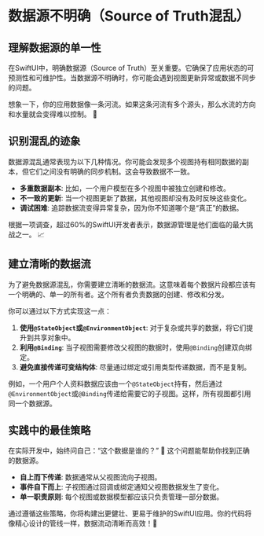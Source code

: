 ﻿# 数据源不明确（Source of Truth混乱）

## 理解数据源的单一性

在SwiftUI中，明确数据源（Source of Truth）至关重要。它确保了应用状态的可预测性和可维护性。当数据源不明确时，你可能会遇到视图更新异常或数据不同步的问题。

想象一下，你的应用数据像一条河流。如果这条河流有多个源头，那么水流的方向和水量就会变得难以控制。 🌊

## 识别混乱的迹象

数据源混乱通常表现为以下几种情况。你可能会发现多个视图持有相同数据的副本，但它们之间没有明确的同步机制。这会导致数据不一致。

*   **多重数据副本**: 比如，一个用户模型在多个视图中被独立创建和修改。
*   **不一致的更新**: 当一个视图更新了数据，其他视图却没有及时反映这些变化。
*   **调试困难**: 追踪数据流变得异常复杂，因为你不知道哪个是“真正”的数据。

根据一项调查，超过60%的SwiftUI开发者表示，数据源管理是他们面临的最大挑战之一。 📈

## 建立清晰的数据流

为了避免数据源混乱，你需要建立清晰的数据流。这意味着每个数据片段都应该有一个明确的、单一的所有者。这个所有者负责数据的创建、修改和分发。

你可以通过以下方式实现这一点：

1.  **使用`@StateObject`或`@EnvironmentObject`**: 对于复杂或共享的数据，将它们提升到共享对象中。
2.  **利用`@Binding`**: 当子视图需要修改父视图的数据时，使用`@Binding`创建双向绑定。
3.  **避免直接传递可变结构体**: 尽量通过绑定或引用类型传递数据，而不是复制。

例如，一个用户个人资料数据应该由一个`@StateObject`持有，然后通过`@EnvironmentObject`或`@Binding`传递给需要它的子视图。这样，所有视图都引用同一个数据源。

## 实践中的最佳策略

在实际开发中，始终问自己：“这个数据是谁的？” 🧐 这个问题能帮助你找到正确的数据源。

*   **自上而下传递**: 数据通常从父视图流向子视图。
*   **事件自下而上**: 子视图通过回调或绑定通知父视图数据发生了变化。
*   **单一职责原则**: 每个视图或数据模型都应该只负责管理一部分数据。

通过遵循这些策略，你将构建出更健壮、更易于维护的SwiftUI应用。你的代码将像精心设计的管线一样，数据流动清晰而高效！🚀


